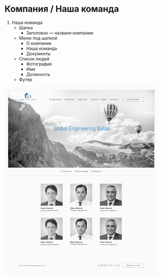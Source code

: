 # Компания / Наша команда

1. Наша команда
	* Шапка
		* Заголовок — названи компании
	* Меню под шапкой
		* О компании
		* Наша команда
		* Документы
	* Список людей
		* Фотография
		* Имя
		* Должность
	* Футер

![screen_1](../../previews/our_team.jpg)